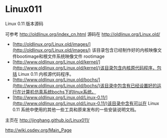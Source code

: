 Linux011
========

Linux 0.11 版本源码

可参考 http://oldlinux.org/index_cn.html
源码在 http://oldlinux.org/Linux.old/

- [http://oldlinux.org/Linux.old/images/](http://oldlinux.org/Linux.old/images/) 该目录包含已经制作好的内核映像文件bootimage和根文件系统映像文件 rootimage
- [http://www.oldlinux.org/Linux.old/kernel/](http://www.oldlinux.org/Linux.old/kernel/)该目录包含内核原代码程序，包括 Linux 0.11 内核源代码程序。
- [http://www.oldlinux.org/Linux.old/bochs/](http://www.oldlinux.org/Linux.old/bochs/)该目录中包含有已经设置好的运行在计算机仿真系统bochs下的linux系统。
- [http://www.oldlinux.org/Linux.old/Linux-0.11/](http://www.oldlinux.org/Linux.old/Linux-0.11/)该目录中含有可以在 Linux 0.11 系统中使用的其他一些工具和原来发布的一些安装说明文档。


主页在 http://jinghang.github.io/Linux011/

http://wiki.osdev.org/Main_Page
